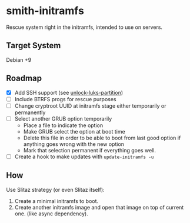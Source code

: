 # smith-initramfs
Rescue system right in the initramfs, intended to use on servers.

## Target System 

Debian +9

## Roadmap

- [x] Add SSH support (see [unlock-luks-partition](https://github.com/ceremcem/unlock-luks-partition))
- [ ] Include BTRFS progs for rescue purposes
- [ ] Change cryptroot UUID at initramfs stage either temporarily or permanently 
- [ ] Select another GRUB option temporarily 
    * Place a file to indicate the option 
    * Make GRUB select the option at boot time 
    * Delete this file in order to be able to boot from last good option if anything goes wrong with the new option 
    * Mark that selection permanent if everything goes well.
- [ ] Create a hook to make updates with `update-initramfs -u`

## How 

Use Slitaz strategy (or even Slitaz itself):

1. Create a minimal initramfs to boot. 
2. Create another initramfs image and open that image on top of current one. (like async dependency). 
